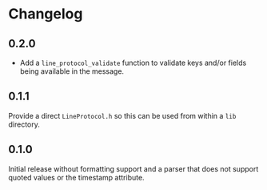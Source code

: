 # Changelog

## 0.2.0

* Add a `line_protocol_validate` function to validate keys and/or fields being
  available in the message.

## 0.1.1

Provide a direct `LineProtocol.h` so this can be used from within a `lib`
directory.

## 0.1.0

Initial release without formatting support and a parser that does not support
quoted values or the timestamp attribute.
